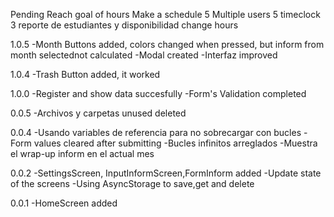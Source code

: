 Pending
Reach goal of hours
Make a schedule
5 Multiple users
5 timeclock
3 reporte de estudiantes y disponibilidad
change hours

1.0.5
-Month Buttons added, colors changed when pressed, but inform from month selectednot calculated
-Modal created
-Interfaz improved

1.0.4
-Trash Button added, it worked

1.0.0
-Register and show data succesfully
-Form's Validation completed

0.0.5
-Archivos y carpetas unused deleted

0.0.4
-Usando variables de referencia para no sobrecargar con bucles
-Form values cleared after submitting
-Bucles infinitos arreglados
-Muestra el wrap-up inform en el actual mes

0.0.2
-SettingsScreen, InputInformScreen,FormInform added
-Update state of the screens
-Using AsyncStorage to save,get and delete

0.0.1
-HomeScreen added